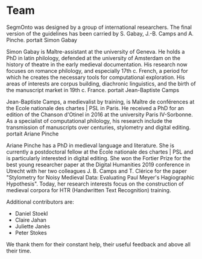 # Team

SegmOnto was designed by a group of international researchers. The final version of the guidelines has been carried by S. Gabay, J.-B. Camps and A. Pinche.
portait Simon Gabay

Simon Gabay is Maître-assistant at the university of Geneva. He holds a PhD in latin philology, defended at the university of Amsterdam on the history of theatre in the early medieval documentation. His research now focuses on romance philology, and especially 17th c. French, a period for which he creates the necessary tools for computational exploration. His areas of interests are corpus building, diachronic linguistics, and the birth of the manuscript market in 19th c. France.
portait Jean-Baptiste Camps

Jean-Baptiste Camps, a medievalist by training, is Maître de conférences at the Ecole nationale des chartes | PSL in Paris. He received a PhD for an edition of the Chanson d'Otinel in 2016 at the university Paris IV-Sorbonne. As a specialist of computational philology, his research include the transmission of manuscripts over centuries, stylometry and digital editing.
portait Ariane Pinche

Ariane Pinche has a PhD in medieval language and literature. She is currently a postdoctoral fellow at the École nationale des chartes | PSL and is particularly interested in digital editing. She won the Fortier Prize for the best young researcher paper at the Digital Humanities 2019 conference in Utrecht with her two colleagues J. B. Camps and T. Clérice for the paper "Stylometry for Noisy Medieval Data: Evaluating Paul Meyer's Hagiographic Hypothesis". Today, her research interests focus on the construction of medieval corpora for HTR (Handwritten Text Recognition) training.

Additional contributors are:

- Daniel Stoekl
- Claire Jahan
- Juliette Janès
- Peter Stokes

We thank them for their constant help, their useful feedback and above all their time.
